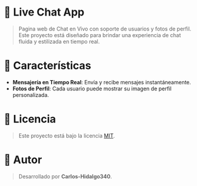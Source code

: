# 📱 Live Chat App

> Pagina web de Chat en Vivo con soporte de usuarios y fotos de perfil. Este proyecto está diseñado para brindar una experiencia de chat fluida y estilizada en tiempo real.

# 🚀 Características

- **Mensajería en Tiempo Real**: Envía y recibe mensajes instantáneamente.
- **Fotos de Perfil**: Cada usuario puede mostrar su imagen de perfil personalizada.

# 📄 Licencia
> Este proyecto está bajo la licencia [MIT](https://github.com/Carlos-Hidalgo340/Carlos-Hidalgo340.github.io/blob/main/LICENSE).

# 👤 Autor
> Desarrollado por **Carlos-Hidalgo340**.
